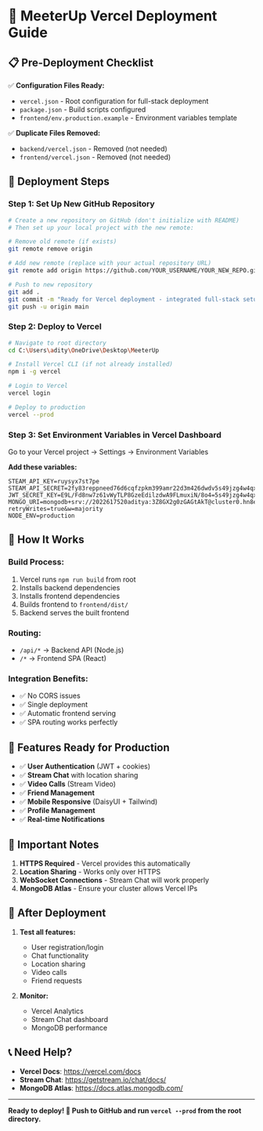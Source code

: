 # 🚀 MeeterUp Vercel Deployment Guide

## 📋 Pre-Deployment Checklist

✅ **Configuration Files Ready:**
- `vercel.json` - Root configuration for full-stack deployment
- `package.json` - Build scripts configured
- `frontend/env.production.example` - Environment variables template

✅ **Duplicate Files Removed:**
- `backend/vercel.json` - Removed (not needed)
- `frontend/vercel.json` - Removed (not needed)

## 🎯 **Deployment Steps**

### Step 1: Set Up New GitHub Repository
```bash
# Create a new repository on GitHub (don't initialize with README)
# Then set up your local project with the new remote:

# Remove old remote (if exists)
git remote remove origin

# Add new remote (replace with your actual repository URL)
git remote add origin https://github.com/YOUR_USERNAME/YOUR_NEW_REPO.git

# Push to new repository
git add .
git commit -m "Ready for Vercel deployment - integrated full-stack setup"
git push -u origin main
```

### Step 2: Deploy to Vercel
```bash
# Navigate to root directory
cd C:\Users\adity\OneDrive\Desktop\MeeterUp

# Install Vercel CLI (if not already installed)
npm i -g vercel

# Login to Vercel
vercel login

# Deploy to production
vercel --prod
```

### Step 3: Set Environment Variables in Vercel Dashboard
Go to your Vercel project → Settings → Environment Variables

**Add these variables:**
```
STEAM_API_KEY=ruysyx7st7pe
STEAM_API_SECRET=2fy83reppneed76d6cqfzpkm399amr22d3m426dwdv5s49jzg4w4qxqyj6x66wdu
JWT_SECRET_KEY=E9L/Fd8nw7z61vWyTLP8GzeEdilzdwA9FLmuxiN/8o4=5s49jzg4w4qxqyj6x66wdu
MONGO_URI=mongodb+srv://2022617520aditya:3Z8GX2g0zGAGtAkT@cluster0.hn8eazk.mongodb.net/meeterup_db?retryWrites=true&w=majority
NODE_ENV=production
```

## 🔧 **How It Works**

### **Build Process:**
1. Vercel runs `npm run build` from root
2. Installs backend dependencies
3. Installs frontend dependencies  
4. Builds frontend to `frontend/dist/`
5. Backend serves the built frontend

### **Routing:**
- `/api/*` → Backend API (Node.js)
- `/*` → Frontend SPA (React)

### **Integration Benefits:**
- ✅ No CORS issues
- ✅ Single deployment
- ✅ Automatic frontend serving
- ✅ SPA routing works perfectly

## 📱 **Features Ready for Production**

- ✅ **User Authentication** (JWT + cookies)
- ✅ **Stream Chat** with location sharing
- ✅ **Video Calls** (Stream Video)
- ✅ **Friend Management**
- ✅ **Mobile Responsive** (DaisyUI + Tailwind)
- ✅ **Profile Management**
- ✅ **Real-time Notifications**

## 🚨 **Important Notes**

1. **HTTPS Required** - Vercel provides this automatically
2. **Location Sharing** - Works only over HTTPS
3. **WebSocket Connections** - Stream Chat will work properly
4. **MongoDB Atlas** - Ensure your cluster allows Vercel IPs

## 🔄 **After Deployment**

1. **Test all features:**
   - User registration/login
   - Chat functionality
   - Location sharing
   - Video calls
   - Friend requests

2. **Monitor:**
   - Vercel Analytics
   - Stream Chat dashboard
   - MongoDB performance

## 📞 **Need Help?**

- **Vercel Docs**: https://vercel.com/docs
- **Stream Chat**: https://getstream.io/chat/docs/
- **MongoDB Atlas**: https://docs.atlas.mongodb.com/

---

**Ready to deploy! 🚀 Push to GitHub and run `vercel --prod` from the root directory.**
